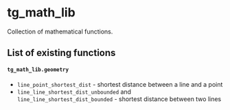 # tg_math_lib

Collection of mathematical functions.

## List of existing functions

#### `tg_math_lib.geometry`

- `line_point_shortest_dist` - shortest distance between a line and a point
- `line_line_shortest_dist_unbounded` and `line_line_shortest_dist_bounded` - shortest distance between two lines